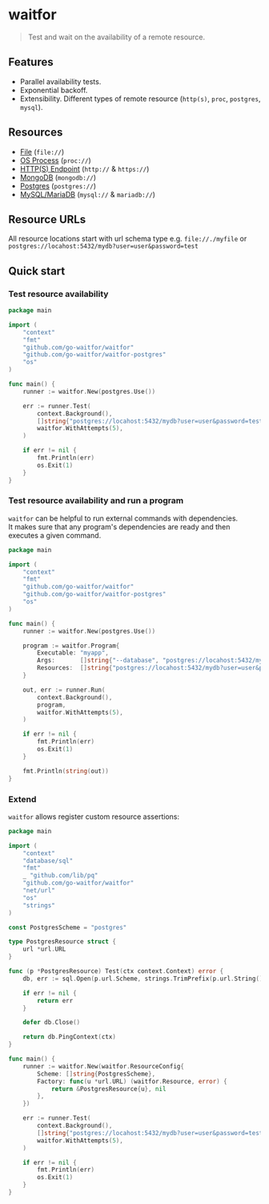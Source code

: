 # waitfor
> Test and wait on the availability of a remote resource.

## Features
- Parallel availability tests.
- Exponential backoff.
- Extensibility. Different types of remote resource (``http(s)``, ``proc``, ``postgres``, ``mysql``).

## Resources
- [File](https://github.com/go-waitfor/waitfor-fs) (``file://``)
- [OS Process](https://github.com/go-waitfor/waitfor-proc) (``proc://``)
- [HTTP(S) Endpoint](https://github.com/go-waitfor/waitfor-http) (``http://`` & ``https://``)
- [MongoDB](https://github.com/go-waitfor/waitfor-mongodb) (``mongodb://``)
- [Postgres](https://github.com/go-waitfor/waitfor-postgres) (``postgres://``)
- [MySQL/MariaDB](https://github.com/go-waitfor/waitfor-mysql) (``mysql://`` & ``mariadb://``)

## Resource URLs
All resource locations start with url schema type e.g. ``file://./myfile`` or ``postgres://locahost:5432/mydb?user=user&password=test``

## Quick start

### Test resource availability

```go
package main

import (
	"context"
	"fmt"
	"github.com/go-waitfor/waitfor"
	"github.com/go-waitfor/waitfor-postgres"
	"os"
)

func main() {
	runner := waitfor.New(postgres.Use())

	err := runner.Test(
		context.Background(),
		[]string{"postgres://locahost:5432/mydb?user=user&password=test"},
		waitfor.WithAttempts(5),
	)

	if err != nil {
		fmt.Println(err)
		os.Exit(1)
	}
}
```


### Test resource availability and run a program
``waitfor`` can be helpful to run external commands with dependencies.     
It makes sure that any program's dependencies are ready and then executes a given command.

```go
package main

import (
	"context"
	"fmt"
	"github.com/go-waitfor/waitfor"
	"github.com/go-waitfor/waitfor-postgres"
	"os"
)

func main() {
	runner := waitfor.New(postgres.Use())

	program := waitfor.Program{
		Executable: "myapp",
		Args:       []string{"--database", "postgres://locahost:5432/mydb?user=user&password=test"},
		Resources:  []string{"postgres://locahost:5432/mydb?user=user&password=test"},
	}

	out, err := runner.Run(
		context.Background(),
		program,
		waitfor.WithAttempts(5),
	)

	if err != nil {
		fmt.Println(err)
		os.Exit(1)
	}

	fmt.Println(string(out))
}
```

### Extend
``waitfor`` allows register custom resource assertions:

```go
package main

import (
	"context"
	"database/sql"
	"fmt"
	_ "github.com/lib/pq"
	"github.com/go-waitfor/waitfor"
	"net/url"
	"os"
	"strings"
)

const PostgresScheme = "postgres"

type PostgresResource struct {
	url *url.URL
}

func (p *PostgresResource) Test(ctx context.Context) error {
	db, err := sql.Open(p.url.Scheme, strings.TrimPrefix(p.url.String(), PostgresScheme+"://"))

	if err != nil {
		return err
	}

	defer db.Close()

	return db.PingContext(ctx)
}

func main() {
	runner := waitfor.New(waitfor.ResourceConfig{
		Scheme: []string{PostgresScheme},
		Factory: func(u *url.URL) (waitfor.Resource, error) {
			return &PostgresResource{u}, nil
		},
	})

	err := runner.Test(
		context.Background(),
		[]string{"postgres://locahost:5432/mydb?user=user&password=test"},
		waitfor.WithAttempts(5),
	)

	if err != nil {
		fmt.Println(err)
		os.Exit(1)
	}
}
```